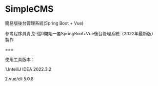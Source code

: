 # SimpleCMS
簡易版後台管理系統(Spring Boot + Vue)

參考程序員青戈-從0開始一套SpringBoot+Vue後台管理系統（2022年最新版）製作

===

使用工具版本：

1.IntelliJ IDEA 2022.3.2

2.vue/cli 5.0.8
